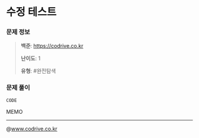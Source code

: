 # 수정 테스트

### 문제 정보
> **백준**: https://codrive.co.kr
> 
> **난이도**: 1
>
> **유형**: #완전탐색


### 문제 풀이
```Java
CODE
```
MEMO


---
@www.codrive.co.kr